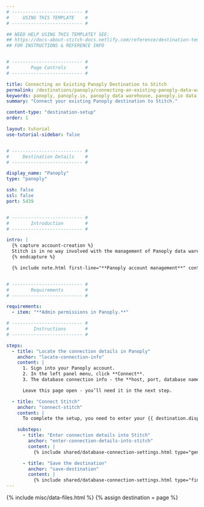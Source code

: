 ```yaml
---
# -------------------------- #
#     USING THIS TEMPLATE    #
# -------------------------- #

## NEED HELP USING THIS TEMPLATE? SEE:
## https://docs-about-stitch-docs.netlify.com/reference/destination-templates/destination-setup/
## FOR INSTRUCTIONS & REFERENCE INFO


# -------------------------- #
#        Page Controls       #
# -------------------------- #

title: Connecting an Existing Panoply Destination to Stitch
permalink: /destinations/panoply/connecting-an-existing-panoply-data-warehouse-to-stitch
keywords: panoply, panoply.io, panoply data warehouse, panoply.io data warehouse etl to redshift, redshift etl, panoply etl
summary: "Connect your existing Panoply destination to Stitch."

content-type: "destination-setup"
order: 1

layout: tutorial
use-tutorial-sidebar: false


# -------------------------- #
#     Destination Details    #
# -------------------------- #

display_name: "Panoply"
type: "panoply"

ssh: false
ssl: false
port: 5439


# -------------------------- #
#        Introduction        #
# -------------------------- #

intro: |
  {% capture account-creation %}
  Stitch is in no way involved with the management of Panoply data warehouses. If you have billing questions or need help regarding your Panoply destination, [reach out to Panoply]({{ site.data.destinations.resource-links[destination.type]main-site }}){:target="new"}.
  {% endcapture %}

  {% include note.html first-line="**Panoply account management**" content=account-creation %}


# -------------------------- #
#        Requirements        #
# -------------------------- #

requirements:
  - item: "**Admin permissions in Panoply.**"

# -------------------------- #
#         Instructions       #
# -------------------------- #

steps:
  - title: "Locate the connection details in Panoply"
    anchor: "locate-connection-info"
    content: |
      1. Sign into your Panoply account.
      2. In the left panel menu, click **Connect**.
      3. The database connection info - the **host, port, database name**, and **username** - will display.

      Leave this page open - you’ll need it in the next step.

  - title: "Connect Stitch"
    anchor: "connect-stitch"
    content: |
      To complete the setup, you need to enter your {{ destination.display_name }} connection details into the {{ app.page-names.dw-settings }} page in Stitch.

    substeps:
      - title: "Enter connection details into Stitch"
        anchor: "enter-connection-details-into-stitch"
        content: |
          {% include shared/database-connection-settings.html type="general" %}

      - title: "Save the destination"
        anchor: "save-destination"
        content: |
          {% include shared/database-connection-settings.html type="finish-up" %}
---
```

{% include misc/data-files.html %}
{% assign destination = page %}